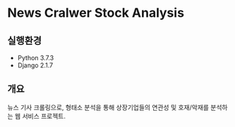 # News Cralwer Stock Analysis

## 실행환경
- Python 3.7.3
- Django 2.1.7

## 개요
뉴스 기사 크롤링으로, 형태소 분석을 통해 상장기업들의 연관성 및 호재/악재를 분석하는 웹 서비스 프로젝트.
